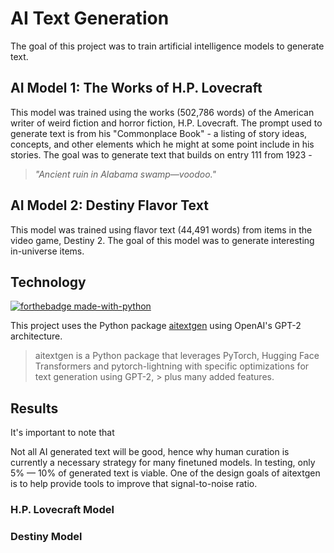 # AI Text Generation
The goal of this project was to train artificial intelligence models to generate text.

## AI Model 1: The Works of H.P. Lovecraft
This model was trained using the works (502,786 words) of the American writer of weird fiction and horror fiction, H.P. Lovecraft. The prompt used to generate text is from his "Commonplace Book" - a listing of story ideas, concepts, and other elements which he might at some point include in his stories. The goal was to generate text that builds on entry 111 from 1923 -

> *"Ancient ruin in Alabama swamp—voodoo."*

## AI Model 2: Destiny Flavor Text
This model was trained using flavor text (44,491 words) from items in the video game, Destiny 2. The goal of this model was to generate interesting in-universe items.

## Technology
[![forthebadge made-with-python](http://ForTheBadge.com/images/badges/made-with-python.svg)](https://www.python.org/)

This project uses the Python package [aitextgen](https://docs.aitextgen.io) using OpenAI's GPT-2 architecture.

> aitextgen is a Python package that leverages PyTorch, Hugging Face Transformers and pytorch-lightning with specific optimizations for text generation using GPT-2, > plus many added features.

## Results
It's important to note that

Not all AI generated text will be good, hence why human curation is currently a necessary strategy for many finetuned models. In testing, only 5% — 10% of generated text is viable. One of the design goals of aitextgen is to help provide tools to improve that signal-to-noise ratio.

### H.P. Lovecraft Model

### Destiny Model


